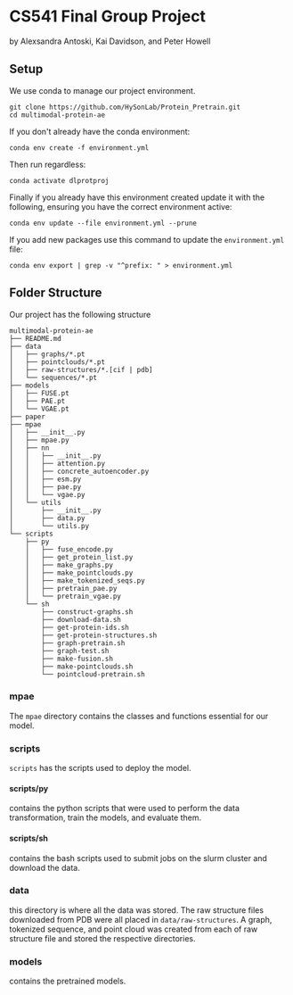 # CS541 Final Group Project 

by Alexsandra Antoski, Kai Davidson, and Peter Howell

## Setup

We use conda to manage our project environment.

```
git clone https://github.com/HySonLab/Protein_Pretrain.git
cd multimodal-protein-ae
```
If you don't already have the conda environment:
```
conda env create -f environment.yml
```
Then run regardless:
```
conda activate dlprotproj
```
Finally if you already have this environment created update it with the following, ensuring you have the correct environment active:
```
conda env update --file environment.yml --prune
```

If you add new packages use this command to update the `environment.yml` file:

```conda env export | grep -v "^prefix: " > environment.yml```

## Folder Structure
Our project has the following structure
```
multimodal-protein-ae
├── README.md
├── data
│   ├── graphs/*.pt
│   ├── pointclouds/*.pt
│   ├── raw-structures/*.[cif | pdb]
│   └── sequences/*.pt
├── models
│   ├── FUSE.pt
│   ├── PAE.pt
│   └── VGAE.pt
├── paper
├── mpae
│   ├── __init__.py
│   ├── mpae.py
│   ├── nn
│   │   ├── __init__.py
│   │   ├── attention.py
│   │   ├── concrete_autoencoder.py
│   │   ├── esm.py
│   │   ├── pae.py
│   │   └── vgae.py
│   └── utils
│       ├── __init__.py
│       ├── data.py
│       └── utils.py
└── scripts
    ├── py
    │   ├── fuse_encode.py
    │   ├── get_protein_list.py
    │   ├── make_graphs.py
    │   ├── make_pointclouds.py
    │   ├── make_tokenized_seqs.py
    │   ├── pretrain_pae.py
    │   └── pretrain_vgae.py
    └── sh
        ├── construct-graphs.sh
        ├── download-data.sh
        ├── get-protein-ids.sh
        ├── get-protein-structures.sh
        ├── graph-pretrain.sh
        ├── graph-test.sh
        ├── make-fusion.sh
        ├── make-pointclouds.sh
        └── pointcloud-pretrain.sh
```
### mpae
The `mpae` directory contains the classes and functions essential for our model. 

### scripts
`scripts` has the scripts used to deploy the model. 
#### scripts/py
contains the python scripts that were used to perform the data transformation, train the models, and evaluate them.
#### scripts/sh
contains the bash scripts used to submit jobs on the slurm cluster and download the data.

### data
this directory is where all the data was stored. The raw structure files downloaded from PDB were all placed in `data/raw-structures`. A graph, tokenized sequence, and point cloud was created from each of raw structure file and stored the respective directories.

### models
contains the pretrained models.
